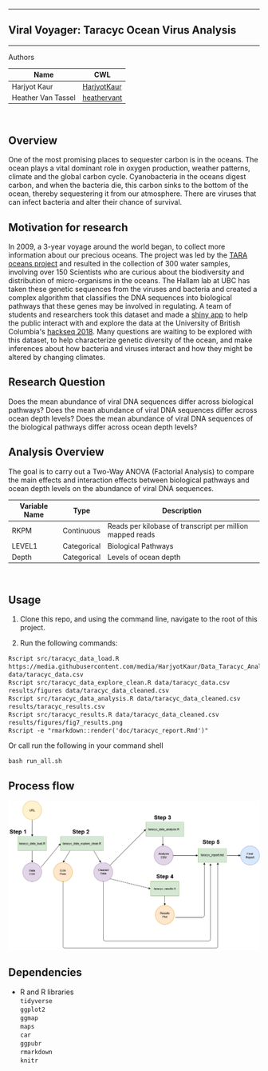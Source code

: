 -----------------------------------------------------------------------------------
## Viral Voyager: Taracyc Ocean Virus Analysis 
-----------------------------------------------------------------------------------

Authors

| Name | CWL |
|---|---|
| Harjyot Kaur | [HarjyotKaur](https://github.com/HarjyotKaur) |
| Heather Van Tassel | [heathervant](https://github.com/heathervant) |

<br>

## Overview

One of the most promising places to sequester carbon is in the oceans. The ocean plays a vital dominant role in oxygen production, weather patterns, climate and the global carbon cycle. Cyanobacteria in the oceans digest carbon, and when the bacteria die, this carbon sinks to the bottom of the ocean, thereby sequestering it from our atmosphere. There are viruses that can infect bacteria and alter their chance of survival.

## Motivation for research
In 2009, a 3-year voyage around the world began, to collect more information about our precious oceans. The project was led by the [TARA oceans project]('') and resulted in the collection of 300 water samples, involving over 150 Scientists who are curious about the biodiversity and distribution of micro-organisms in the oceans. The Hallam lab at UBC has taken these genetic sequences from the viruses and bacteria and created a complex algorithm that classifies the DNA sequences into biological pathways that these genes may be involved in regulating. A team of students and researchers took this dataset and made a [shiny app](http://oganm.com/shiny/taracyc/) to help the public interact with and explore the data at the University of British Columbia's [hackseq 2018](https://github.com/hackseq/tara-cyc-hs18/wiki). Many questions are waiting to be explored with this dataset, to help characterize genetic diversity of the ocean, and make inferences about how bacteria and viruses interact and how they might be altered by changing climates.


## Research Question

Does the mean abundance of viral DNA sequences differ across biological pathways? Does the mean abundance of viral DNA sequences differ across ocean depth levels? Does the mean abundance of viral DNA sequences of the biological pathways differ across ocean depth levels?

## Analysis Overview

The goal is to carry out a Two-Way ANOVA (Factorial Analysis) to compare the main effects and interaction effects between biological pathways and ocean depth levels on the abundance of viral DNA sequences.

| Variable Name | Type | Description |
|---|---|---|
| RKPM | Continuous | Reads per kilobase of transcript per million mapped reads |
| LEVEL1 | Categorical | Biological Pathways |
| Depth | Categorical |  Levels of ocean depth |
<br>

## Usage

1. Clone this repo, and using the command line, navigate to the root of this project.

2. Run the following commands:
```
Rscript src/taracyc_data_load.R https://media.githubusercontent.com/media/HarjyotKaur/Data_Taracyc_Analysis/master/data/MASTERTABLE.txt data/taracyc_data.csv
Rscript src/taracyc_data_explore_clean.R data/taracyc_data.csv results/figures data/taracyc_data_cleaned.csv
Rscript src/taracyc_data_analysis.R data/taracyc_data_cleaned.csv results/taracyc_results.csv
Rscript src/taracyc_results.R data/taracyc_data_cleaned.csv results/figures/fig7_results.png
Rscript -e "rmarkdown::render('doc/taracyc_report.Rmd')"
```

  Or call run the following in your command shell
```
bash run_all.sh
```
## Process flow 

![](img/usage_process_flow.png)

## Dependencies

* R and R libraries   
  `tidyverse`  
   `ggplot2`  
   `ggmap`  
   `maps`  
   `car`  
   `ggpubr`  
   `rmarkdown`  
   `knitr`  
